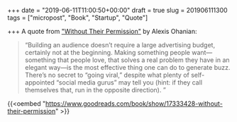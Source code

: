 +++
date = "2019-06-11T11:00:50+00:00"
draft = true
slug = 201906111300
tags = ["micropost", "Book", "Startup", "Quote"]

+++
A quote from ["Without Their Permission"](https://amzn.to/2MF9sdU) by Alexis Ohanian:

> “Building an audience doesn’t require a large advertising budget, certainly not at the beginning. Making something people want—something that people love, that solves a real problem they have in an elegant way—is the most effective thing one can do to generate buzz. There’s no secret to “going viral,” despite what plenty of self-appointed “social media gurus” may tell you (hint: if they call themselves that, run in the opposite direction). ”

{{<oembed "https://www.goodreads.com/book/show/17333428-without-their-permission" >}}